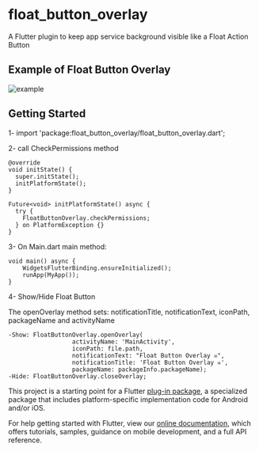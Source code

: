 # float_button_overlay

A Flutter plugin to keep app service background visible like a Float Action Button

## Example of Float Button Overlay

![example](https://raw.githubusercontent.com/niltondiniz/float_button_overlay/main/example/assets/example_3.gif "example")

## Getting Started

1- import 'package:float_button_overlay/float_button_overlay.dart';

2- call CheckPermissions method

    @override
    void initState() {
      super.initState();
      initPlatformState();
    }

    Future<void> initPlatformState() async {
      try {
        FloatButtonOverlay.checkPermissions;
      } on PlatformException {}
    }

3- On Main.dart main method:

    void main() async {
        WidgetsFlutterBinding.ensureInitialized();          
        runApp(MyApp());
    }

4- Show/Hide Float Button

  The openOverlay method sets: notificationTitle, notificationText, iconPath, packageName and activityName

    -Show: FloatButtonOverlay.openOverlay(
                      activityName: 'MainActivity',
                      iconPath: file.path,
                      notificationText: "Float Button Overlay ☠️",
                      notificationTitle: 'Float Button Overlay ☠️',
                      packageName: packageInfo.packageName);
    -Hide: FloatButtonOverlay.closeOverlay;

This project is a starting point for a Flutter
[plug-in package](https://flutter.dev/developing-packages/),
a specialized package that includes platform-specific implementation code for
Android and/or iOS.

For help getting started with Flutter, view our
[online documentation](https://flutter.dev/docs), which offers tutorials,
samples, guidance on mobile development, and a full API reference.

